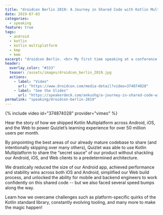 ```yaml
---
title: "droidcon Berlin 2019: A Journey in Shared Code with Kotlin Multiplatform"
date: 2019-07-03
categories:
  - speaking
feature: true
tags:
  - android
  - kotlin
  - kotlin multiplatform
  - kmp
  - kmm
excerpt: "droidcon Berlin. <br> My first time speaking at a conference!"
header:
  overlay_color: "#333"
  teaser: /assets/images/droidcon_berlin_2019.jpg
  actions:
    - label: "Video"
      url: "https://www.droidcon.com/media-detail?video=374874028"
    - label: "See the Slides"
      url: "https://speakerdeck.com/ankushg/a-journey-in-shared-code-with-kotlin-multiplatform-droidcon-berlin-2019"
permalink: "speaking/droidcon-berlin-2019"
---
```


{% include video id="374874028" provider="vimeo" %}

Hear the story of how we shipped Kotlin Multiplatform across Android, iOS, and the Web to power Quizlet’s learning experience for over 50 million users per month.

By pinpointing the best areas of our already mature codebase to share (and intentionally skipping over many others), Quizlet was able to use Kotlin Multiplatform to share the “secret sauce” of our product without shackling our Android, iOS, and Web clients to a predetermined architecture.

We drastically reduced the size of our Android app, achieved performance and stability wins across both iOS and Android, simplified our Web build process, and unlocked the ability for mobile and backend engineers to work confidently on this shared code -- but we also faced several speed bumps along the way.

Learn how we overcame challenges such as platform-specific quirks of the Kotlin standard library, constantly evolving tooling, and many more to make the magic happen!
